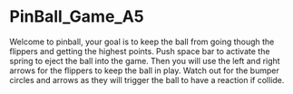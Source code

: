 # PinBall_Game_A5
Welcome to pinball, your goal is to keep the ball from going though the flippers and getting the highest points. Push space bar to activate the spring to eject the ball into the game. Then you will use the left and right arrows for the flippers to keep the ball in play. Watch out for the bumper circles and arrows as they will trigger the ball to have a reaction if collide.
